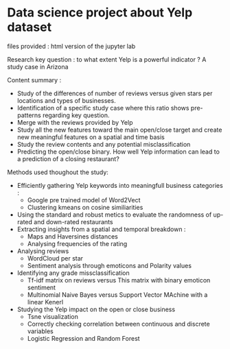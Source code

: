 # Data science project about Yelp dataset 

files provided : html version of the jupyter lab 

Research key question :  to what extent Yelp is a powerful indicator ? A study case in Arizona

Content summary : 
- Study of the differences of number of reviews versus given stars per locations and types of businesses. 
- Identification of a specific study case where this ratio shows pre-patterns regarding key question. 
- Merge with the reviews provided by Yelp
- Study all the new features toward the main open/close target and create new meaningful features on a spatial and time basis
- Study the review contents and any potential misclassification 
- Predicting the open/close binary. How well Yelp information can lead to a prediction of a closing restaurant? 

Methods used thoughout the study: 
  - Efficiently gathering Yelp keywords into meaningfull business categories : 
      * Google pre trained model of Word2Vect 
      * Clustering kmeans on cosine similiarities 
  - Using the standard and robust metics to evaluate the randomness of up-rated and down-rated restaurants 
  - Extracting insights from a spatial and temporal breakdown : 
      * Maps and Haversines distances 
      * Analysing frequencies of the rating 
  - Analysing reviews 
      * WordCloud per star 
      * Sentiment analysis through emoticons and Polarity values 
 - Identifying any grade missclassification 
      * Tf-idf matrix on reviews versus This matrix with binary emoticon sentiment 
      * Multinomial Naive Bayes versus Support Vector MAchine with a linear Kenerl
 - Studying the Yelp impact on the open or close business 
      * Tsne visualization 
      * Correctly checking correlation between continuous and discrete variables 
      * Logistic Regression and Random Forest


